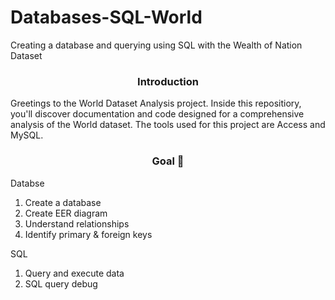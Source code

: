# Databases-SQL-World
Creating a database and querying using SQL with the Wealth of Nation Dataset

<div align="center"> <h3 align="center"> Introduction </h3> </div>

Greetings to the World Dataset Analysis project. Inside this repositiory, you'll discover documentation and code designed for a comprehensive analysis of the World dataset. The tools used for this project are Access and MySQL.

<div align="center"> <h3 align="center"> Goal 🎯 </h3> </div>

Databse
1) Create a database
2) Create EER diagram
3) Understand relationships 
4) Identify primary & foreign keys

SQL
1) Query and execute data 
2) SQL query debug
